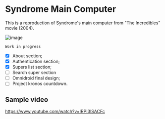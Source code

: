 # Syndrome Main Computer

This is a reproduction of Syndrome's main computer from "The Incredibles" movie (2004).

![image](https://user-images.githubusercontent.com/52317197/150682274-9813df42-c378-4f51-a3e5-7d07ec3f4a99.png)


`Work in progress`

- [x] About section;
- [x] Authentication section;
- [x] Supers list section;
- [ ] Search super section
- [ ] Omnidroid final design;
- [ ] Project kronos countdown.

## Sample video
https://www.youtube.com/watch?v=IRPI3lSACFc
